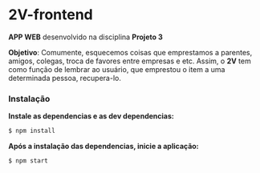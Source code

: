 # 2V-frontend

**APP WEB** desenvolvido na disciplina **Projeto 3**  

**Objetivo**: Comumente, esquecemos coisas que emprestamos a parentes, amigos, colegas, troca de favores entre empresas e etc. Assim, o **2V** tem como função de lembrar ao usuário, que emprestou o item a uma determinada pessoa, recupera-lo.


### Instalação

**Instale as dependencias e as dev dependencias:**

```sh
$ npm install
```

**Após a instalação das dependencias, inicie a aplicação:**

```sh
$ npm start
```


